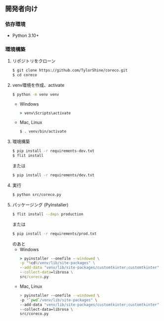 ## 開発者向け
### 依存環境
- Python 3.10+

### 環境構築
1. リポジトリをクローン
    ```sh
    $ git clone https://github.com/TylorShine/coreco.git
    $ cd coreco
    ```
1. venv環境を作成、activate
    ```sh
    $ python -m venv venv
    ```
    - Windows
       ```bat
       > venv\Scripts\activate
       ```
    - Mac, Linux
       ```sh
       $ . venv/bin/activate
       ```
1. 環境構築
    ```sh
    $ pip install -r requirements-dev.txt
    $ flit install
    ```
    または
    ```sh
    $ pip install -r requirements/dev.txt
    ```
1. 実行
    ```sh
    $ python src/coreco.py
    ```
1. パッケージング (PyInstaller)
    ```sh
    $ flit install --deps production
    ```
    または
    ```sh
    $ pip install -r requirements/prod.txt
    ```
    のあと
    - Windows
        ```bat
        > pyinstaller --onefile --windowed \
        -p "%cd%/venv/lib/site-packages" \
        --add-data "venv/lib/site-packages/customtkinter;customtkinter" \
        --collect-data=librosa \
        src/coreco.py
        ```
    - Mac, Linux
        ```sh
        > pyinstaller --onefile --windowed \
        -p "`pwd`/venv/lib/site-packages" \
        --add-data "venv/lib/site-packages/customtkinter;customtkinter" \
        --collect-data=librosa \
        src/coreco.py
        ```
    